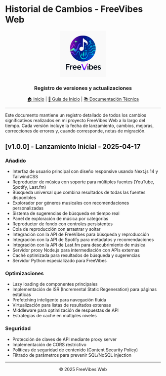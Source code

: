 # Historial de Cambios - FreeVibes Web

<div align="center">
  <img src="../../public/logo.png" alt="FreeVibes Web Logo" width="150" />
  <h3>Registro de versiones y actualizaciones</h3>
</div>

<div align="center">
  
  [🏠 Inicio](../../README.md) | [📘 Guía de Inicio](README.md) | [📚 Documentación Técnica](TECHNICAL.md)
  
</div>

---

Este documento mantiene un registro detallado de todos los cambios significativos realizados en mi proyecto FreeVibes Web a lo largo del tiempo. Cada versión incluye la fecha de lanzamiento, cambios, mejoras, correcciones de errores y, cuando corresponde, notas de migración.

## [v1.0.0] - Lanzamiento Inicial - 2025-04-17

### Añadido
- Interfaz de usuario principal con diseño responsive usando Next.js 14 y TailwindCSS
- Reproductor de música con soporte para múltiples fuentes (YouTube, Spotify, Last.fm)
- Búsqueda universal que combina resultados de todas las fuentes disponibles
- Explorador por géneros musicales con recomendaciones personalizadas
- Sistema de sugerencias de búsqueda en tiempo real
- Panel de exploración de música por categorías
- Reproductor de fondo con controles persistentes
- Cola de reproducción con arrastrar y soltar
- Integración con la API de FreeVibes para búsqueda y reproducción
- Integración con la API de Spotify para metadatos y recomendaciones
- Integración con la API de Last.fm para descubrimiento de música
- Servidor proxy Node.js para intermediación con APIs externas
- Caché optimizada para resultados de búsqueda y sugerencias
- Servidor Python especializado para FreeVibes

### Optimizaciones
- Lazy loading de componentes principales
- Implementación de ISR (Incremental Static Regeneration) para páginas estáticas
- Prefetching inteligente para navegación fluida
- Virtualización para listas de resultados extensas
- Middleware para optimización de respuestas de API
- Estrategias de caché en múltiples niveles

### Seguridad
- Protección de claves de API mediante proxy server
- Implementación de CORS restrictivo
- Políticas de seguridad de contenido (Content Security Policy)
- Filtrado de parámetros para prevenir SQL/NoSQL injection

---

<div align="center">
  <p>© 2025 FreeVibes Web</p>
</div> 